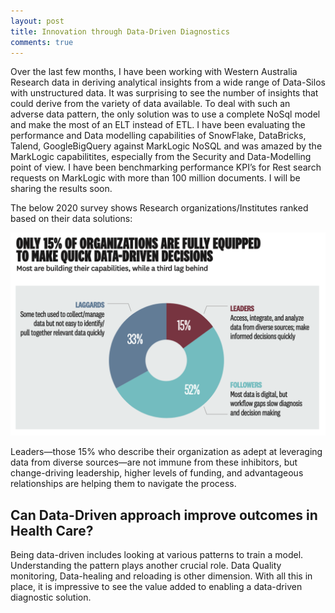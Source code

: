 ```yaml
---
layout: post
title: Innovation through Data-Driven Diagnostics
comments: true
---
```


Over the last few months, I have been working with Western Australia Research data in deriving analytical insights from a wide range of Data-Silos with unstructured data. It was surprising to see the number of insights that could derive from the variety of data available. To deal with such an adverse data pattern, the only solution was to use a complete NoSql model and make the most of an ELT instead of ETL. I have been evaluating the performance and Data modelling capabilities of SnowFlake, DataBricks, Talend, GoogleBigQuery against MarkLogic NoSQL and was amazed by the MarkLogic capabilitites, especially from the Security and Data-Modelling point of view. I have been benchmarking performance KPI’s for Rest search requests on MarkLogic with more than 100 million documents. I will be sharing the results soon.


The below 2020 survey shows Research organizations/Institutes ranked based on their data solutions:


![Data Stats](/assets/img/data-stats.png)


Leaders—those 15% who describe their organization as adept at leveraging data from diverse sources—are not immune from these inhibitors, but change-driving leadership, higher levels of funding, and advantageous relationships are helping them to navigate the process.

## Can Data-Driven approach improve outcomes in Health Care? 

Being data-driven includes looking at various patterns to train a model. Understanding the pattern plays another crucial role. Data Quality monitoring, Data-healing and reloading is other dimension. With all this in place, it is impressive to see the value added to enabling a data-driven diagnostic solution. 